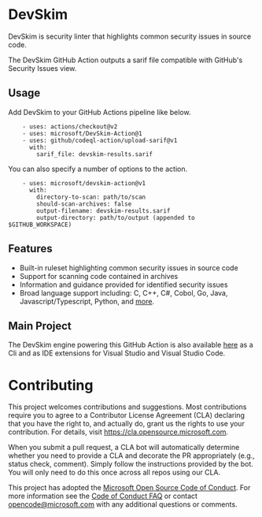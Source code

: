 # DevSkim

DevSkim is security linter that highlights common security issues in source code.  

The DevSkim GitHub Action outputs a sarif file compatible with GitHub's Security Issues view.

## Usage

Add DevSkim to your GitHub Actions pipeline like below.

```
    - uses: actions/checkout@v2
    - uses: microsoft/DevSkim-Action@1
    - uses: github/codeql-action/upload-sarif@v1
      with:
        sarif_file: devskim-results.sarif
```

You can also specify a number of options to the action.

```
    - uses: microsoft/devskim-action@v1
      with:
        directory-to-scan: path/to/scan
        should-scan-archives: false
        output-filename: devskim-results.sarif
        output-directory: path/to/output (appended to $GITHUB_WORKSPACE)
```

## Features

* Built-in ruleset highlighting common security issues in source code
* Support for scanning code contained in archives
* Information and guidance provided for identified security issues
* Broad language support including: C, C++, C#, Cobol, Go, Java, Javascript/Typescript, Python, and [more](https://github.com/Microsoft/DevSkim/wiki/Supported-Languages).

## Main Project

The DevSkim engine powering this GitHub Action is also available [here](https://github.com/Microsoft/DevSkim) as a Cli and as IDE extensions for Visual Studio and Visual Studio Code.

# Contributing

This project welcomes contributions and suggestions.  Most contributions require you to agree to a
Contributor License Agreement (CLA) declaring that you have the right to, and actually do, grant us
the rights to use your contribution. For details, visit https://cla.opensource.microsoft.com.

When you submit a pull request, a CLA bot will automatically determine whether you need to provide
a CLA and decorate the PR appropriately (e.g., status check, comment). Simply follow the instructions
provided by the bot. You will only need to do this once across all repos using our CLA.

This project has adopted the [Microsoft Open Source Code of Conduct](https://opensource.microsoft.com/codeofconduct/).
For more information see the [Code of Conduct FAQ](https://opensource.microsoft.com/codeofconduct/faq/) or
contact [opencode@microsoft.com](mailto:opencode@microsoft.com) with any additional questions or comments.
